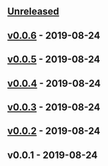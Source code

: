 <a name="unreleased"></a>
## [Unreleased]


<a name="v0.0.6"></a>
## [v0.0.6] - 2019-08-24

<a name="v0.0.5"></a>
## [v0.0.5] - 2019-08-24

<a name="v0.0.4"></a>
## [v0.0.4] - 2019-08-24

<a name="v0.0.3"></a>
## [v0.0.3] - 2019-08-24

<a name="v0.0.2"></a>
## [v0.0.2] - 2019-08-24

<a name="v0.0.1"></a>
## v0.0.1 - 2019-08-24

[Unreleased]: https://github.com/binbashar/helm-charts/compare/v0.0.6...HEAD
[v0.0.6]: https://github.com/binbashar/helm-charts/compare/v0.0.5...v0.0.6
[v0.0.5]: https://github.com/binbashar/helm-charts/compare/v0.0.4...v0.0.5
[v0.0.4]: https://github.com/binbashar/helm-charts/compare/v0.0.3...v0.0.4
[v0.0.3]: https://github.com/binbashar/helm-charts/compare/v0.0.2...v0.0.3
[v0.0.2]: https://github.com/binbashar/helm-charts/compare/v0.0.1...v0.0.2
